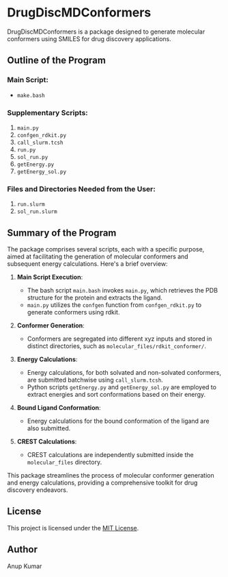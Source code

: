 # DrugDiscMDConformers

DrugDiscMDConformers is a package designed to generate molecular conformers using SMILES for drug discovery applications.

## Outline of the Program
### Main Script:
- `make.bash`

### Supplementary Scripts:
1. `main.py`
2. `confgen_rdkit.py`
3. `call_slurm.tcsh`
4. `run.py`
5. `sol_run.py`
6. `getEnergy.py`
7. `getEnergy_sol.py`

### Files and Directories Needed from the User:
1. `run.slurm`
2. `sol_run.slurm`

## Summary of the Program
The package comprises several scripts, each with a specific purpose, aimed at facilitating the generation of molecular conformers and subsequent energy calculations. Here's a brief overview:

1. **Main Script Execution**:
   - The bash script `main.bash` invokes `main.py`, which retrieves the PDB structure for the protein and extracts the ligand.
   - `main.py` utilizes the `confgen` function from `confgen_rdkit.py` to generate conformers using rdkit.

2. **Conformer Generation**:
   - Conformers are segregated into different xyz inputs and stored in distinct directories, such as `molecular_files/rdkit_conformer/`.

3. **Energy Calculations**:
   - Energy calculations, for both solvated and non-solvated conformers, are submitted batchwise using `call_slurm.tcsh`.
   - Python scripts `getEnergy.py` and `getEnergy_sol.py` are employed to extract energies and sort conformations based on their energy.

4. **Bound Ligand Conformation**:
   - Energy calculations for the bound conformation of the ligand are also submitted.

5. **CREST Calculations**:
   - CREST calculations are independently submitted inside the `molecular_files` directory.

This package streamlines the process of molecular conformer generation and energy calculations, providing a comprehensive toolkit for drug discovery endeavors.


## License
This project is licensed under the [MIT License](LICENSE.md).

## Author
Anup Kumar
